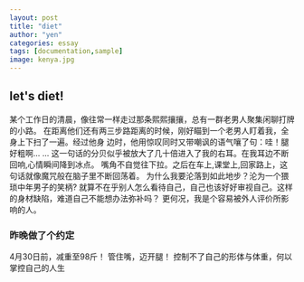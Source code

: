```yaml
---
layout: post
title: "diet"
author: "yen"
categories: essay
tags: [documentation,sample]
image: kenya.jpg
---
```

## let's diet!  
某个工作日的清晨，像往常一样走过那条熙熙攘攘，总有一群老男人聚集闲聊打牌的小路。
在距离他们还有两三步路距离的时候，刚好瞄到一个老男人盯着我，全身上下扫了一遍。经过他身
边时，他用惊叹同时又带嘲讽的语气嚷了句：哇！腿好粗啊... ...
这一句话的分贝似乎被放大了几十倍进入了我的右耳。在我耳边不断回响,心情瞬间降到冰点。
嘴角不自觉往下拉。之后在车上,课堂上,回家路上，这句话就像魔咒般在脑子里不断回荡着。
为什么我要沦落到如此地步？沦为一个猥琐中年男子的笑柄?
就算不在乎别人怎么看待自己，自己也该好好审视自己。这样的身材缺陷，难道自己不能想办法弥补吗？
更何况，我是个容易被外人评价所影响的人。

### 昨晚做了个约定
4月30日前，减重至98斤！
管住嘴，迈开腿！
控制不了自己的形体与体重，何以掌控自己的人生
